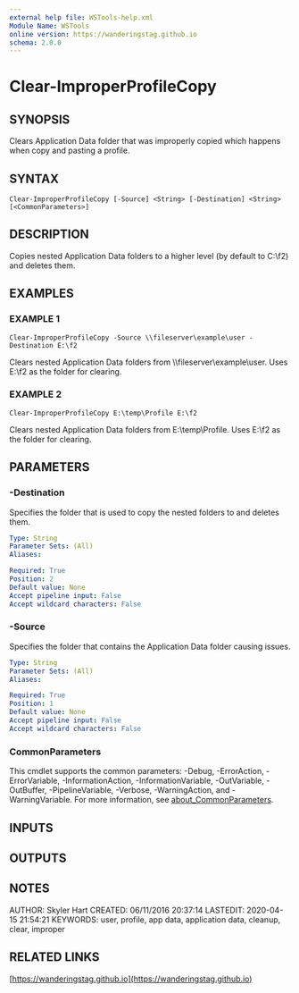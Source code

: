 ```yaml
---
external help file: WSTools-help.xml
Module Name: WSTools
online version: https://wanderingstag.github.io
schema: 2.0.0
---
```


# Clear-ImproperProfileCopy

## SYNOPSIS
Clears Application Data folder that was improperly copied which happens when copy and pasting a profile.

## SYNTAX

```
Clear-ImproperProfileCopy [-Source] <String> [-Destination] <String> [<CommonParameters>]
```

## DESCRIPTION
Copies nested Application Data folders to a higher level (by default to C:\f2) and deletes them.

## EXAMPLES

### EXAMPLE 1
```
Clear-ImproperProfileCopy -Source \\fileserver\example\user -Destination E:\f2
```

Clears nested Application Data folders from \\\\fileserver\example\user.
Uses E:\f2 as the folder for
clearing.

### EXAMPLE 2
```
Clear-ImproperProfileCopy E:\temp\Profile E:\f2
```

Clears nested Application Data folders from E:\temp\Profile.
Uses E:\f2 as the folder for clearing.

## PARAMETERS

### -Destination
Specifies the folder that is used to copy the nested folders to and deletes them.

```yaml
Type: String
Parameter Sets: (All)
Aliases:

Required: True
Position: 2
Default value: None
Accept pipeline input: False
Accept wildcard characters: False
```

### -Source
Specifies the folder that contains the Application Data folder causing issues.

```yaml
Type: String
Parameter Sets: (All)
Aliases:

Required: True
Position: 1
Default value: None
Accept pipeline input: False
Accept wildcard characters: False
```

### CommonParameters
This cmdlet supports the common parameters: -Debug, -ErrorAction, -ErrorVariable, -InformationAction, -InformationVariable, -OutVariable, -OutBuffer, -PipelineVariable, -Verbose, -WarningAction, and -WarningVariable. For more information, see [about_CommonParameters](http://go.microsoft.com/fwlink/?LinkID=113216).

## INPUTS

## OUTPUTS

## NOTES
AUTHOR: Skyler Hart
CREATED: 06/11/2016 20:37:14
LASTEDIT: 2020-04-15 21:54:21
KEYWORDS: user, profile, app data, application data, cleanup, clear, improper

## RELATED LINKS

[https://wanderingstag.github.io](https://wanderingstag.github.io)


